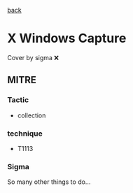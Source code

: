 [back](../index.md)
# X Windows Capture
Cover by sigma :x: 

## MITRE
### Tactic
  - collection

### technique
  - T1113

### Sigma

 So many other things to do...